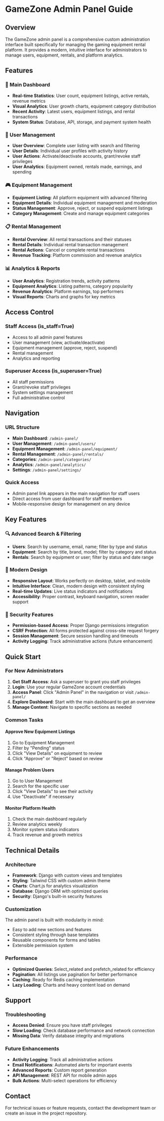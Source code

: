 # GameZone Admin Panel Guide

## Overview
The GameZone admin panel is a comprehensive custom administration interface built specifically for managing the gaming equipment rental platform. It provides a modern, intuitive interface for administrators to manage users, equipment, rentals, and platform analytics.

## Features

### 🎯 Main Dashboard
- **Real-time Statistics**: User count, equipment listings, active rentals, revenue metrics
- **Visual Analytics**: User growth charts, equipment category distribution
- **Recent Activity**: Latest users, equipment listings, and rental transactions
- **System Status**: Database, API, storage, and payment system health

### 👥 User Management
- **User Overview**: Complete user listing with search and filtering
- **User Details**: Individual user profiles with activity history
- **User Actions**: Activate/deactivate accounts, grant/revoke staff privileges
- **User Analytics**: Equipment owned, rentals made, earnings, and spending

### 🎮 Equipment Management
- **Equipment Listing**: All platform equipment with advanced filtering
- **Equipment Details**: Individual equipment management and moderation
- **Status Management**: Approve, reject, or suspend equipment listings
- **Category Management**: Create and manage equipment categories

### 📋 Rental Management
- **Rental Overview**: All rental transactions and their statuses
- **Rental Details**: Individual rental transaction management
- **Rental Actions**: Cancel or complete rental transactions
- **Revenue Tracking**: Platform commission and revenue analytics

### 📊 Analytics & Reports
- **User Analytics**: Registration trends, activity patterns
- **Equipment Analytics**: Listing patterns, category popularity
- **Revenue Analytics**: Platform earnings, top performers
- **Visual Reports**: Charts and graphs for key metrics

## Access Control

### Staff Access (is_staff=True)
- Access to all admin panel features
- User management (view, activate/deactivate)
- Equipment management (approve, reject, suspend)
- Rental management
- Analytics and reporting

### Superuser Access (is_superuser=True)
- All staff permissions
- Grant/revoke staff privileges
- System settings management
- Full administrative control

## Navigation

### URL Structure
- **Main Dashboard**: `/admin-panel/`
- **User Management**: `/admin-panel/users/`
- **Equipment Management**: `/admin-panel/equipment/`
- **Rental Management**: `/admin-panel/rentals/`
- **Categories**: `/admin-panel/categories/`
- **Analytics**: `/admin-panel/analytics/`
- **Settings**: `/admin-panel/settings/`

### Quick Access
- Admin panel link appears in the main navigation for staff users
- Direct access from user dashboard for staff members
- Mobile-responsive design for management on any device

## Key Features

### 🔍 Advanced Search & Filtering
- **Users**: Search by username, email, name; filter by type and status
- **Equipment**: Search by title, brand, model; filter by category and status
- **Rentals**: Search by equipment or user; filter by status and date range

### 📱 Modern Design
- **Responsive Layout**: Works perfectly on desktop, tablet, and mobile
- **Intuitive Interface**: Clean, modern design with consistent styling
- **Real-time Updates**: Live status indicators and notifications
- **Accessibility**: Proper contrast, keyboard navigation, screen reader support

### 🔐 Security Features
- **Permission-based Access**: Proper Django permissions integration
- **CSRF Protection**: All forms protected against cross-site request forgery
- **Session Management**: Secure session handling and timeouts
- **Activity Logging**: Track administrative actions (future enhancement)

## Quick Start

### For New Administrators

1. **Get Staff Access**: Ask a superuser to grant you staff privileges
2. **Login**: Use your regular GameZone account credentials
3. **Access Panel**: Click "Admin Panel" in the navigation or visit `/admin-panel/`
4. **Explore Dashboard**: Start with the main dashboard to get an overview
5. **Manage Content**: Navigate to specific sections as needed

### Common Tasks

#### Approve New Equipment Listings
1. Go to Equipment Management
2. Filter by "Pending" status
3. Click "View Details" on equipment to review
4. Click "Approve" or "Reject" based on review

#### Manage Problem Users
1. Go to User Management
2. Search for the specific user
3. Click "View Details" to see their activity
4. Use "Deactivate" if necessary

#### Monitor Platform Health
1. Check the main dashboard regularly
2. Review analytics weekly
3. Monitor system status indicators
4. Track revenue and growth metrics

## Technical Details

### Architecture
- **Framework**: Django with custom views and templates
- **Styling**: Tailwind CSS with custom admin theme
- **Charts**: Chart.js for analytics visualization
- **Database**: Django ORM with optimized queries
- **Security**: Django's built-in security features

### Customization
The admin panel is built with modularity in mind:
- Easy to add new sections and features
- Consistent styling through base templates
- Reusable components for forms and tables
- Extensible permission system

### Performance
- **Optimized Queries**: Select_related and prefetch_related for efficiency
- **Pagination**: All listings use pagination for better performance
- **Caching**: Ready for Redis caching implementation
- **Lazy Loading**: Charts and heavy content load on demand

## Support

### Troubleshooting
- **Access Denied**: Ensure you have staff privileges
- **Slow Loading**: Check database performance and network connection
- **Missing Data**: Verify database integrity and migrations

### Future Enhancements
- **Activity Logging**: Track all administrative actions
- **Email Notifications**: Automated alerts for important events
- **Advanced Reports**: Custom report generation
- **API Management**: REST API for mobile admin apps
- **Bulk Actions**: Multi-select operations for efficiency

## Contact
For technical issues or feature requests, contact the development team or create an issue in the project repository.
